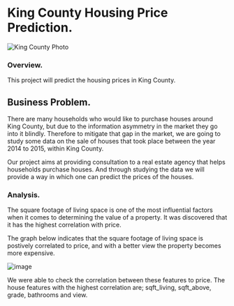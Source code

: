 # King County Housing Price Prediction.


![King County Photo](https://user-images.githubusercontent.com/109353419/193120235-6ccafa30-94ac-45c0-a828-d37e5e197aeb.jpeg)


### Overview.
This project will predict the housing prices in King County.

## Business Problem.
There are many households who would like to purchase houses around King County, but due to the information asymmetry in the market they go into it blindly. Therefore to mitigate that gap in the market, we are going to study some data on the sale of houses that took place between the year 2014 to 2015, within King County.

Our project aims at providing consultation to a real estate agency that helps households purchase houses. And through studying the data we will provide a way in which one can predict the prices of the houses.

### Analysis.
The square footage of living space is one of the most influential factors when it comes to determining the value of a property. It was discovered that it has the highest correlation with price. 

The graph below indicates that the square footage of living space is postively correlated to price, and with a better view the property becomes more expensive.

![image](https://user-images.githubusercontent.com/109353419/193239820-36419666-d5ed-4687-a354-12ea598185ec.png)


We were able to check the correlation between these features to price. The house features with the highest correlation are; sqft_living, sqft_above, grade, bathrooms and view.


